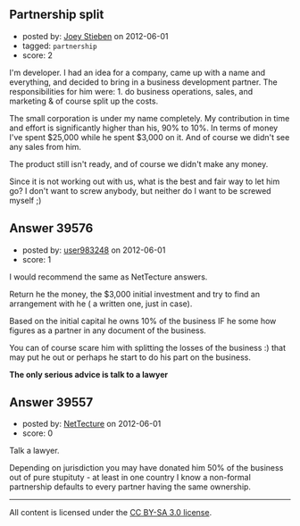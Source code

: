 ## Partnership split

- posted by: [Joey Stieben](https://stackexchange.com/users/-1/18197-joey-stieben) on 2012-06-01
- tagged: `partnership`
- score: 2

I'm developer. I had an idea for a company, came up with a name and everything, and decided to bring in a business development partner. The responsibilities for him were: 1. do business operations, sales, and marketing & of course split up the costs. 

The small corporation is under my name completely. My contribution in time and effort is significantly higher than his, 90% to 10%. In terms of money I've spent $25,000 while he spent $3,000 on it. And of course we didn't see any sales from him. 

The product still isn't ready, and of course we didn't make any money.

Since it is not working out with us, what is the best and fair way to let him go? I don't want to screw anybody, but neither do I want to be screwed myself ;)


## Answer 39576

- posted by: [user983248](https://stackexchange.com/users/-1/17900-user983248) on 2012-06-01
- score: 1

I would recommend the same as NetTecture answers. 

Return he the money, the $3,000 initial investment and try to find an arrangement with he ( a written one, just in case).

Based on the initial capital he owns 10% of the business IF he some how figures as a partner in any document of the business.

You can of course scare him with splitting the losses of the business :) that may put he out or perhaps he start to do his part on the business.

**The only serious advice is talk to a lawyer**


## Answer 39557

- posted by: [NetTecture](https://stackexchange.com/users/-1/3350-nettecture) on 2012-06-01
- score: 0

Talk a lawyer.

Depending on jurisdiction you may have donated him 50% of the business out of pure stupituty - at least in one country I know a non-formal partnership defaults to every partner having the same ownership.



---

All content is licensed under the [CC BY-SA 3.0 license](https://creativecommons.org/licenses/by-sa/3.0/).
